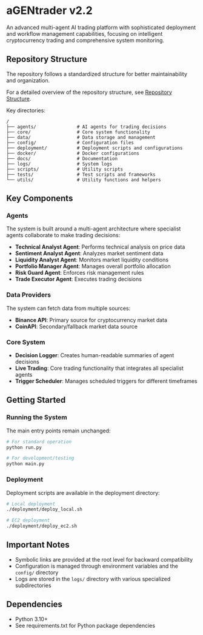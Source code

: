 # aGENtrader v2.2

An advanced multi-agent AI trading platform with sophisticated deployment and workflow management capabilities, focusing on intelligent cryptocurrency trading and comprehensive system monitoring.

## Repository Structure

The repository follows a standardized structure for better maintainability and organization.

For a detailed overview of the repository structure, see [Repository Structure](docs/REPOSITORY_STRUCTURE.md).

Key directories:

```
/
├── agents/               # AI agents for trading decisions
├── core/                 # Core system functionality
├── data/                 # Data storage and management
├── config/               # Configuration files
├── deployment/           # Deployment scripts and configurations
├── docker/               # Docker configurations
├── docs/                 # Documentation
├── logs/                 # System logs
├── scripts/              # Utility scripts
├── tests/                # Test scripts and frameworks
└── utils/                # Utility functions and helpers
```

## Key Components

### Agents

The system is built around a multi-agent architecture where specialist agents collaborate to make trading decisions:

- **Technical Analyst Agent**: Performs technical analysis on price data
- **Sentiment Analyst Agent**: Analyzes market sentiment data
- **Liquidity Analyst Agent**: Monitors market liquidity conditions
- **Portfolio Manager Agent**: Manages overall portfolio allocation
- **Risk Guard Agent**: Enforces risk management rules
- **Trade Executor Agent**: Executes trading decisions

### Data Providers

The system can fetch data from multiple sources:

- **Binance API**: Primary source for cryptocurrency market data
- **CoinAPI**: Secondary/fallback market data source

### Core System

- **Decision Logger**: Creates human-readable summaries of agent decisions
- **Live Trading**: Core trading functionality that integrates all specialist agents
- **Trigger Scheduler**: Manages scheduled triggers for different timeframes

## Getting Started

### Running the System

The main entry points remain unchanged:

```bash
# For standard operation
python run.py

# For development/testing
python main.py
```

### Deployment

Deployment scripts are available in the deployment directory:

```bash
# Local deployment
./deployment/deploy_local.sh

# EC2 deployment
./deployment/deploy_ec2.sh
```

## Important Notes

- Symbolic links are provided at the root level for backward compatibility
- Configuration is managed through environment variables and the `config/` directory
- Logs are stored in the `logs/` directory with various specialized subdirectories

## Dependencies

- Python 3.10+
- See requirements.txt for Python package dependencies